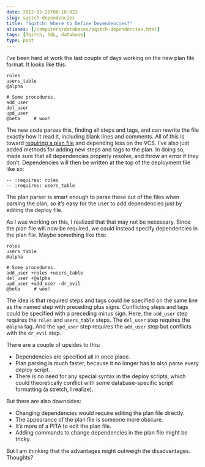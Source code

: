 ```yaml
--- 
date: 2012-05-26T00:18:02Z
slug: sqitch-dependencies
title: "Sqitch: Where to Define Dependencies?"
aliases: [/computers/databases/sqitch-dependencies.html]
tags: [Sqitch, SQL, database]
type: post
---
```


I’ve been hard at work the last couple of days working on the new plan file
format. It looks like this:

    roles
    users_table
    @alpha

    # Some procedures.
    add_user
    del_user
    upd_user
    @beta     # woo!

The new code parses this, finding all steps and tags, and can rewrite the file
exactly how it read it, including blank lines and comments. All of this is
toward [requiring a plan file] and depending less on the VCS. I’ve also just
added methods for adding new steps and tags to the plan. In doing so, made sure
that all dependencies properly resolve, and throw an error if they don’t.
Dependencies will then be written at the top of the deployment file like so:

    -- :requires: roles
    -- :requires: users_table

The plan parser is smart enough to parse these out of the files when parsing the
plan, so it’s easy for the user to add dependencies just by editing the deploy
file.

As I was working on this, I realized that that may not be necessary. Since the
plan file will now be required, we could instead specify dependencies in the
plan file. Maybe something like this:

    roles
    users_table
    @alpha

    # Some procedures.
    add_user +roles +users_table
    del_user +@alpha
    upd_user +add_user -dr_evil
    @beta     # woo!

The idea is that required steps and tags could be specified on the same line as
the named step with preceding plus signs. Conflicting steps and tags could be
specified with a preceding minus sign. Here, the `add_user` step requires the
`roles` and `users_table` steps. The `del_user` step requires the `@alpha` tag.
And the `upd_user` step requires the `add_user` step but conflicts with the
`dr_evil` step.

There are a couple of upsides to this:

-   Dependencies are specified all in once place.
-   Plan parsing is much faster, because it no longer has to also parse every
    deploy script.
-   There is no need for any special syntax in the deploy scripts, which could
    theoretically conflict with some database-specific script formatting (a
    stretch, I realize).

But there are also downsides:

-   Changing dependencies would require editing the plan file directly.
-   The appearance of the plan file is someone more obscure.
-   It’s more of a PITA to edit the plan file.
-   Adding commands to change dependencies in the plan file might be tricky.

But I am thinking that the advantages might outweigh the disadvantages.
Thoughts?

  [requiring a plan file]: /computers/databases/sqitch-plan.html
